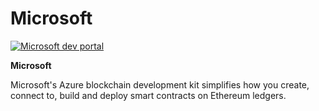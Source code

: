 # Microsoft

[![Microsoft dev portal](https://ethereum.consensys.net/hs-fs/hubfs/Microsoft%20dev%20portal.png?width=468&name=Microsoft%20dev%20portal.png)](http://bit.ly/MicrosoftAzureSDK-Devportal)

 **Microsoft**

Microsoft's Azure blockchain development kit simplifies how you create, connect to, build and deploy smart contracts on Ethereum ledgers.


